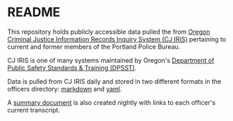 # README

This repository holds publicly accessible data pulled the from [Oregon Criminal Justice Information Records Inquiry System (CJ IRIS)](https://www.bpl-orsnapshot.net/PublicInquiry_CJ/EmployeeSearch.aspx) pertaining to current and former members of the Portland Police Bureau.

CJ IRIS is one of many systems maintained by Oregon's [Department of Public Safety Standards & Training (DPSST)](https://www.oregon.gov/dpsst/pages/default.aspx).

Data is pulled from CJ IRIS daily and stored in two different formats in the officers directory: [markdown](./officers/markdown) and [yaml](./officers/yaml).

A [summary document](./officers/summary/officer-transcripts.md) is also created nightly with links to each officer's current transcript.

